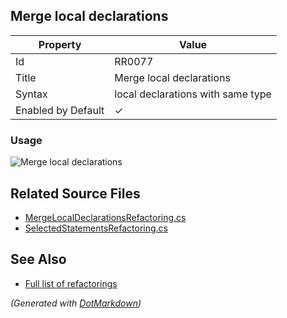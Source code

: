 ## Merge local declarations

| Property           | Value                             |
| ------------------ | --------------------------------- |
| Id                 | RR0077                            |
| Title              | Merge local declarations          |
| Syntax             | local declarations with same type |
| Enabled by Default | &#x2713;                          |

### Usage

![Merge local declarations](../../images/refactorings/MergeLocalDeclarations.png)

## Related Source Files

* [MergeLocalDeclarationsRefactoring.cs](../../src/Refactorings/CSharp/Refactorings/MergeLocalDeclarationsRefactoring.cs)
* [SelectedStatementsRefactoring.cs](../../src/Refactorings/CSharp/Refactorings/SelectedStatementsRefactoring.cs)

## See Also

* [Full list of refactorings](Refactorings.md)

*\(Generated with [DotMarkdown](http://github.com/JosefPihrt/DotMarkdown)\)*